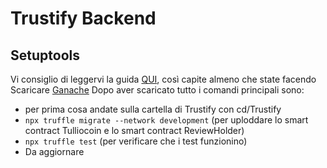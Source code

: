 # Trustify Backend

## Setuptools

Vi consiglio di leggervi la guida [QUI](https://docs.openzeppelin.com/learn/developing-smart-contracts), così capite almeno che state facendo
Scaricare [Ganache](https://trufflesuite.com/ganache/)
Dopo aver scaricato tutto i comandi principali sono:

- per prima cosa andate sulla cartella di Trustify con cd/Trustify
- `npx truffle migrate --network development` (per uploddare lo smart contract Tulliocoin e lo smart contract ReviewHolder)
- `npx truffle test` (per verificare che i test funzionino)
- Da aggiornare
